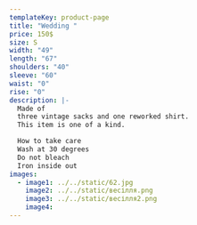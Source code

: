 ```yaml
---
templateKey: product-page
title: "Wedding "
price: 150$
size: S
width: "49"
length: "67"
shoulders: "40"
sleeve: "60"
waist: "0"
rise: "0"
description: |-
  Made of
  three vintage sacks and one reworked shirt.
  This item is one of a kind.

  How to take care
  Wash at 30 degrees
  Do not bleach
  Iron inside out
images:
  - image1: ../../static/62.jpg
    image2: ../../static/весілля.png
    image3: ../../static/весілля2.png
    image4:
---
```

